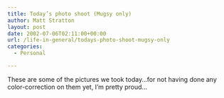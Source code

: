 ```yaml
---
title: Today’s photo shoot (Mugsy only)
author: Matt Stratton
layout: post
date: 2002-07-06T02:11:00+00:00
url: /life-in-general/todays-photo-shoot-mugsy-only
categories:
  - Personal

---
```

These are some of the pictures we took today&#8230;for not having done any color-correction on them yet, I&#8217;m pretty proud&#8230;